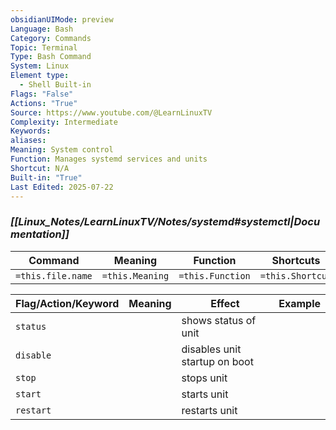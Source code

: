```yaml
---
obsidianUIMode: preview
Language: Bash
Category: Commands
Topic: Terminal
Type: Bash Command
System: Linux
Element type:
  - Shell Built-in
Flags: "False"
Actions: "True"
Source: https://www.youtube.com/@LearnLinuxTV
Complexity: Intermediate
Keywords: 
aliases: 
Meaning: System control
Function: Manages systemd services and units
Shortcut: N/A
Built-in: "True"
Last Edited: 2025-07-22
---
```

### *[[Linux_Notes/LearnLinuxTV/Notes/systemd#systemctl|Documentation]]* 

| Command           | Meaning         | Function         | Shortcuts        |
| ----------------- | --------------- | ---------------- | ---------------- |
| `=this.file.name` | `=this.Meaning` | `=this.Function` | `=this.Shortcut` |

| Flag/Action/Keyword | Meaning | Effect                        | Example |
| ------------------- | ------- | ----------------------------- | ------- |
| `status`            |         | shows status of unit          |         |
| `disable`           |         | disables unit startup on boot |         |
| `stop`              |         | stops unit                    |         |
| `start`             |         | starts unit                   |         |
| `restart`           |         | restarts unit                 |         |
